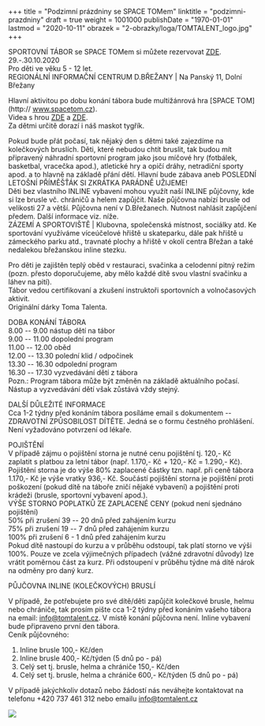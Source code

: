 +++
title = "Podzimní prázdniny se SPACE TOMem"
linktitle = "podzimni-prazdniny"
draft = true
weight = 1001000
publishDate = "1970-01-01"
lastmod = "2020-10-11"
obrazek = "2-obrazky/loga/TOMTALENT_logo.jpg"
+++

SPORTOVNÍ TÁBOR se SPACE TOMem si můžete rezervovat [ZDE](https://tomtalent.webooker.eu/Courses?semesterID=21678).  
29.-.30.10.2020  
Pro děti ve věku 5 - 12 let.  
REGIONÁLNÍ INFORMAČNÍ CENTRUM D.BŘEŽANY \| Na Panský 11, Dolní Břežany

Hlavní aktivitou po dobu konání tábora bude multižánrová hra [SPACE TOM](http:// www.spacetom.cz).  
Videa s hrou [ZDE](https://www.youtube.com/watch?v=Fr1Sx14m-O4) a [ZDE](https://www.youtube.com/watch?v=Ua4jK-SXPtE).  
Za dětmi určitě dorazí i náš maskot tygřík.

Pokud bude přát počasí, tak nějaký den s dětmi také zajezdíme na kolečkových bruslích. Děti, které nebudou chtít bruslit, tak budou mít připravený náhradní sportovní program jako jsou míčové hry (fotbálek, basketbal, vracečka apod.), atletické hry a opičí dráhy, netradiční sporty apod. a to hlavně na základě přání dětí. Hlavní bude zábava aneb POSLEDNÍ LETOŠNÍ PŘÍMĚŠŤÁK SI ZKRÁTKA PARÁDNĚ UŽIJEME!  
Děti bez vlastního INLINE vybavení mohou využít naší INLINE půjčovny, kde si lze brusle vč. chráničů a helem zapůjčit. Naše půjčovna nabízí brusle od velikosti 27 a větší. Půjčovna není v D.Břežanech. Nutnost nahlásit zapůjčení předem. Další informace viz. níže.  
ZÁZEMÍ A SPORTOVIŠTĚ \| Klubovna, společenská místnost, sociálky atd. Ke sportování využíváme víceúčelové hřiště u skateparku, dále pak hřiště u zámeckého parku atd., travnaté plochy a hřiště v okolí centra Břežan a také nedalekou břežanskou inline stezku.

Pro děti je zajištěn teplý oběd v restauraci, svačinka a celodenní pitný režim (pozn. přesto doporučujeme, aby mělo každé dítě svou vlastní svačinku a láhev na pití).  
Tábor vedou certifikovaní a zkušení instruktoři sportovních a volnočasových aktivit.  
Originální dárky Toma Talenta.

DOBA KONÁNÍ TÁBORA  
8.00 -- 9.00 nástup dětí na tábor  
9.00 -- 11.00 dopolední program  
11.00 -- 12.00 oběd  
12.00 -- 13.30 polední klid / odpočinek  
13.30 -- 16.30 odpolední program  
16.30 -- 17.30 vyzvedávání dětí z tábora  
Pozn.: Program tábora může být změněn na základě aktuálního počasí. Nástup a vyzvedávání dětí však zůstává vždy stejný.

DALŠÍ DŮLEŽITÉ INFORMACE  
Cca 1-2 týdny před konáním tábora posíláme email s dokumentem -- ZDRAVOTNÍ ZPŮSOBILOST DÍTĚTE. Jedná se o formu čestného prohlášení. Není vyžadováno potvrzení od lékaře.

POJIŠTĚNÍ  
V případě zájmu o pojištění storna je nutné cenu pojištění tj. 120,- Kč zaplatit s platbou za letní tábor (např. 1.170,- Kč + 120,- Kč = 1.290,- Kč). Pojištění storna je do výše 80% zaplacené částky tzn. např. při ceně tábora 1.170,- Kč je výše vratky 936,- Kč. Součástí pojištění storna je pojištění proti poškození (pokud dítě na táboře zničí nějaké vybavení) a pojištění proti krádeži (brusle, sportovní vybavení apod.).  
VÝŠE STORNO POPLATKŮ ZE ZAPLACENÉ CENY (pokud není sjednáno pojištění)  
50% při zrušení 39 -- 20 dnů před zahájením kurzu  
75% při zrušení 19 -- 7 dnů před zahájením kurzu  
100% při zrušení 6 - 1 dnů před zahájením kurzu  
Pokud dítě nastoupí do kurzu a v průběhu odstoupí, tak platí storno ve výši 100%. Pouze ve zcela výjimečných případech (vážné zdravotní důvody) lze vrátit poměrnou část za kurz. Při odstoupení v průběhu týdne má dítě nárok na odměny pro daný kurz.

PŮJČOVNA INLINE (KOLEČKOVÝCH) BRUSLÍ

V případě, že potřebujete pro své dítě/děti zapůjčit kolečkové brusle, helmu nebo chrániče, tak prosím pište cca 1-2 týdny před konáním vašeho tábora na email: info@tomtalent.cz. V místě konání půjčovna není. Inline vybavení bude připraveno první den tábora.  
Ceník půjčovného:  
1. Inline brusle 100,- Kč/den  
2. Inline brusle 400,- Kč/týden (5 dnů po - pá)  
3. Celý set tj. brusle, helma a chrániče 150,- Kč/den  
4. Celý set tj. brusle, helma a chrániče 600,- Kč/týden (5 dnů po - pá)

V případě jakýchkoliv dotazů nebo žádostí nás neváhejte kontaktovat na telefonu +420 737 461 312 nebo emailu info@tomtalent.cz

![](/assets/media/2020-10-29_SPACE_TOM_podzimky.jpg)


